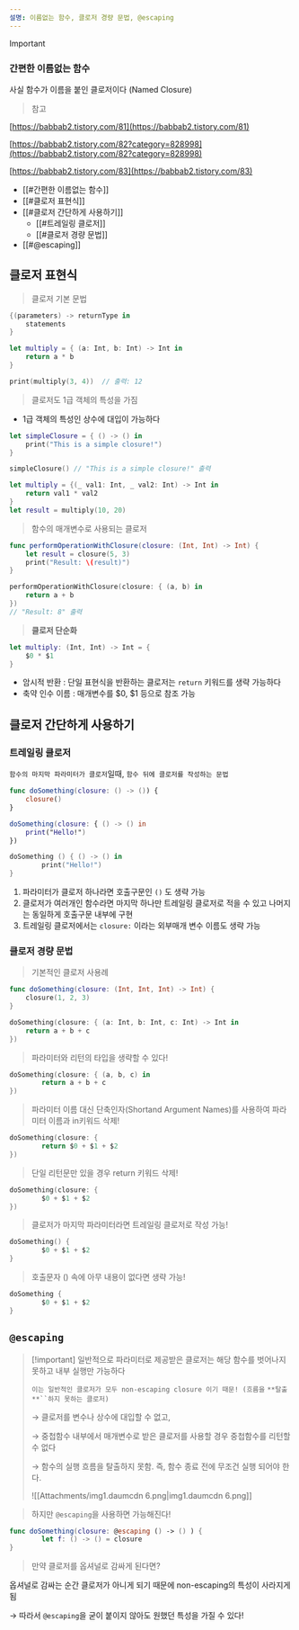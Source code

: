 ```yaml
---
설명: 이름없는 함수, 클로저 경량 문법, @escaping
---
```

> [!important]
> 
> ### 간편한 이름없는 함수
> 
> 사실 함수가 이름을 붙인 클로저이다 (Named Closure)
> 
>   
> 
> > 참고
> 
> [https://babbab2.tistory.com/81](https://babbab2.tistory.com/81)
> 
> [https://babbab2.tistory.com/82?category=828998](https://babbab2.tistory.com/82?category=828998)
> 
> [https://babbab2.tistory.com/83](https://babbab2.tistory.com/83)

  

- [[#간편한 이름없는 함수]]
- [[#클로저 표현식]]
- [[#클로저 간단하게 사용하기]]
    - [[#트레일링 클로저]]
    - [[#클로저 경량 문법]]
- [[#@escaping]]

  

## 클로저 표현식

> 클로저 기본 문법

```Swift
{(parameters) -> returnType in
    statements
}

let multiply = { (a: Int, b: Int) -> Int in
    return a * b
}

print(multiply(3, 4))  // 출력: 12
```

  

> 클로저도 1급 객체의 특성을 가짐

- 1급 객체의 특성인 상수에 대입이 가능하다

```Swift
let simpleClosure = { () -> () in
    print("This is a simple closure!")
}

simpleClosure() // "This is a simple closure!" 출력
```

```Swift
let multiply = {(_ val1: Int, _ val2: Int) -> Int in
	return val1 * val2
}
let result = multiply(10, 20)
```

  

> 함수의 매개변수로 사용되는 클로저

```Swift
func performOperationWithClosure(closure: (Int, Int) -> Int) {
    let result = closure(5, 3)
    print("Result: \(result)")
}

performOperationWithClosure(closure: { (a, b) in
    return a + b
})
// "Result: 8" 출력
```

  

> **클로저 단순화**

```Swift
let multiply: (Int, Int) -> Int = {
	$0 * $1
}
```

- 암시적 반환 : 단일 표현식을 반환하는 클로저는 `return` 키워드를 생략 가능하다
- 축약 인수 이름 : 매개변수를 $0, $1 등으로 참조 가능

  

  

## 클로저 간단하게 사용하기

### 트레일링 클로저

`함수의 마지막 파라미터가 클로저`일때, `함수 뒤에 클로저를 작성하는 문법`

```Swift
func doSomething(closure: () -> ()) {
    closure()
}

doSomething(closure: { () -> () in
    print("Hello!")
})
```

```Swift
doSomething () { () -> () in
		print("Hello!")
}
```

1. 파라미터가 클로저 하나라면 호출구문인 `()` 도 생략 가능
2. 클로저가 여러개인 함수라면 마지막 하나만 트레일링 클로저로 적을 수 있고 나머지는 동일하게 호출구문 내부에 구현
3. 트레일링 클로저에서는 `closure:` 이라는 외부매개 변수 이름도 생략 가능

  

  

### 클로저 경량 문법

  

> 기본적인 클로저 사용례

```Swift
func doSomething(closure: (Int, Int, Int) -> Int) {
    closure(1, 2, 3)
}

doSomething(closure: { (a: Int, b: Int, c: Int) -> Int in
    return a + b + c
})
```

  

> 파라미터와 리턴의 타입을 생략할 수 있다!

```Swift
doSomething(closure: { (a, b, c) in
		return a + b + c
})
```

  

> 파라미터 이름 대신 단축인자(Shortand Argument Names)를 사용하여 파라미터 이름과 in키워드 삭제!

```Swift
doSomething(closure: {
		return $0 + $1 + $2
})
```

  

> 단일 리턴문만 있을 경우 return 키워드 삭제!

```Swift
doSomething(closure: {
		$0 + $1 + $2
})
```

  

> 클로저가 마지막 파라미터라면 트레일링 클로저로 작성 가능!

```Swift
doSomething() {
		$0 + $1 + $2
}
```

  

> 호출문자 () 속에 아무 내용이 없다면 생략 가능!

```Swift
doSomething {
		$0 + $1 + $2
}
```

  

## `@escaping`

> [!important] 일반적으로 파라미터로 제공받은 클로저는 해당 함수를 벗어나지 못하고 내부 실행만 가능하다
> 
> `이는 일반적인 클로저가 모두 non-escaping closure 이기 때문! (흐름을` `**탈출**``하지 못하는 클로저)`
> 
> → 클로저를 변수나 상수에 대입할 수 없고,
> 
> → 중첩함수 내부에서 매개변수로 받은 클로저를 사용할 경우 중첩함수를 리턴할 수 없다
> 
> → 함수의 실행 흐름을 탈출하지 못함. 즉, 함수 종료 전에 무조건 실행 되어야 한다.
> 
> ![[Attachments/img1.daumcdn 6.png|img1.daumcdn 6.png]]

  

> 하지만 `@escaping`을 사용하면 가능해진다!

```Swift
func doSomething(closure: @escaping () -> () ) {
		let f: () -> () = closure
}
```

  

> 만약 클로저를 옵셔널로 감싸게 된다면?

옵셔널로 감싸는 순간 클로저가 아니게 되기 때문에 non-escaping의 특성이 사라지게 됨

→ 따라서 `@escaping`을 굳이 붙이지 않아도 원했던 특성을 가질 수 있다!